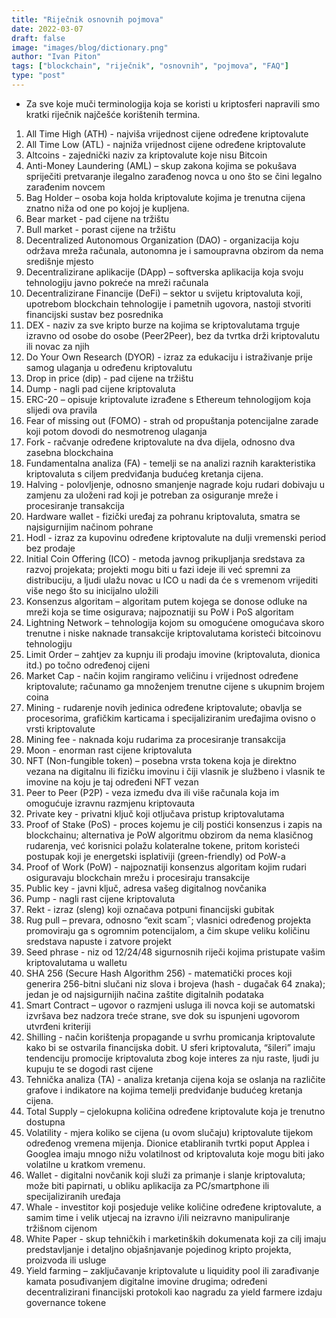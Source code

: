 ```yaml
---
title: "Riječnik osnovnih pojmova"
date: 2022-03-07
draft: false
image: "images/blog/dictionary.png"
author: "Ivan Piton"
tags: ["blockchain", "riječnik", "osnovnih", "pojmova", "FAQ"]
type: "post"
---
```


- Za sve koje muči terminologija koja se koristi u kriptosferi napravili smo kratki riječnik najčešće korištenih termina.



1. All Time High (ATH) - najviša vrijednost cijene određene kriptovalute
2. All Time Low (ATL) - najniža vrijednost cijene određene kriptovalute
3. Altcoins - zajednički naziv za kriptovalute koje nisu Bitcoin
4. Anti-Money Laundering (AML) – skup zakona kojima se pokušava spriječiti pretvaranje ilegalno zarađenog novca u ono što se čini legalno zarađenim novcem
5. Bag Holder – osoba koja holda kriptovalute kojima je trenutna cijena znatno niža od one po kojoj je kupljena.
6. Bear market - pad cijene na tržištu
7. Bull market - porast cijene na tržištu
8. Decentralized Autonomous Organization (DAO) - organizacija koju održava mreža računala, autonomna je i samoupravna obzirom da nema središnje mjesto
9. Decentralizirane aplikacije (DApp) – softverska aplikacija koja svoju tehnologiju javno pokreće na mreži računala
10. Decentralizirane Financije (DeFi) – sektor u svijetu kriptovaluta koji, upotrebom blockchain tehnologije i pametnih ugovora, nastoji stvoriti financijski sustav bez posrednika
11. DEX - naziv za sve kripto burze na kojima se kriptovalutama trguje izravno od osobe do osobe (Peer2Peer), bez da tvrtka drži kriptovalutu ili novac za njih
12. Do Your Own Research (DYOR) - izraz za edukaciju i istraživanje prije samog ulaganja u određenu kriptovalutu
13. Drop in price (dip) - pad cijene na tržištu
14. Dump - nagli pad cijene kriptovaluta
15. ERC-20 – opisuje kriptovalute izrađene s Ethereum tehnologijom koja slijedi ova pravila
16. Fear of missing out (FOMO) - strah od propuštanja potencijalne zarade koji potom dovodi do nesmotrenog ulaganja
17. Fork - račvanje određene kriptovalute na dva dijela, odnosno dva zasebna blockchaina
18. Fundamentalna analiza (FA) - temelji se na analizi raznih karakteristika kriptovaluta s ciljem predviđanja budućeg kretanja cijena.
19. Halving - polovljenje, odnosno smanjenje nagrade koju rudari dobivaju u zamjenu za uloženi rad koji je potreban za osiguranje mreže i procesiranje transakcija
20. Hardware wallet - fizički uređaj za pohranu kriptovaluta, smatra se najsigurnijim načinom pohrane
21. Hodl - izraz za kupovinu određene kriptovalute na dulji vremenski period bez prodaje
22. Initial Coin Offering (ICO) - metoda javnog prikupljanja sredstava za razvoj projekata; projekti mogu biti u fazi ideje ili već spremni za distribuciju, a ljudi ulažu novac u ICO u nadi da će s vremenom vrijediti više nego što su inicijalno uložili
23. Konsenzus algoritam – algoritam putem kojega se donose odluke na mreži koja se time osigurava; najpoznatiji su PoW i PoS algoritam
24. Lightning Network – tehnologija kojom su omogućene omogućava skoro trenutne i niske naknade transakcije kriptovalutama koristeći bitcoinovu tehnologiju
25. Limit Order – zahtjev za kupnju ili prodaju imovine (kriptovaluta, dionica itd.) po točno određenoj cijeni
26. Market Cap - način kojim rangiramo veličinu i vrijednost određene kriptovalute; računamo ga množenjem trenutne cijene s ukupnim brojem coina
27. Mining - rudarenje novih jedinica određene kriptovalute; obavlja se procesorima, grafičkim karticama i specijaliziranim uređajima ovisno o vrsti kriptovalute
28. Mining fee - naknada koju rudarima za procesiranje transakcija
29. Moon - enorman rast cijene kriptovaluta
30. NFT (Non-fungible token) – posebna vrsta tokena koja je direktno vezana na digitalnu ili fizičku imovinu i čiji vlasnik je službeno i vlasnik te imovine na koju je taj određeni NFT vezan
31. Peer to Peer (P2P) - veza između dva ili više računala koja im omogućuje izravnu razmjenu kriptovauta
32. Private key - privatni ključ koji otljučava pristup kriptovalutama
33. Proof of Stake (PoS) - proces kojemu je cilj postići konsenzus i zapis na blockchainu; alternativa je PoW algoritmu obzirom da nema klasičnog rudarenja, već korisnici polažu kolateralne tokene, pritom koristeći postupak koji je energetski isplativiji (green-friendly) od PoW-a
34. Proof of Work (PoW) - najpoznatiji konsenzus algoritam kojim rudari osiguravaju blockchain mrežu i procesiraju transakcije
35. Public key - javni ključ, adresa vašeg digitalnog novčanika
36. Pump - nagli rast cijene kriptovaluta
37. Rekt - izraz (sleng) koji označava potpuni financijski gubitak
38. Rug pull – prevara, odnosno “exit scam˝; vlasnici određenog projekta promoviraju ga s ogromnim potencijalom, a čim skupe veliku količinu sredstava napuste i zatvore projekt
39. Seed phrase - niz od 12/24/48 sigurnosnih riječi kojima pristupate vašim kriptovalutama u walletu
40. SHA 256 (Secure Hash Algorithm 256) - matematički proces koji generira 256-bitni slučani niz slova i brojeva (hash - dugačak 64 znaka); jedan je od najsigurnijih načina zaštite digitalnih podataka
41. Smart Contract – ugovor o razmjeni usluga ili novca koji se automatski izvršava bez nadzora treće strane, sve dok su ispunjeni ugovorom utvrđeni kriteriji
42. Shilling - način korištenja propagande u svrhu promicanja kriptovalute kako bi se ostvarila financijska dobit. U sferi kriptovaluta, “šileri” imaju tendenciju promocije kriptovaluta zbog koje interes za nju raste, ljudi ju kupuju te se dogodi rast cijene
43. Tehnička analiza (TA) - analiza kretanja cijena koja se oslanja na različite grafove i indikatore na kojima temelji predviđanje budućeg kretanja cijena.
44. Total Supply – cjelokupna količina određene kriptovalute koja je trenutno dostupna
45. Volatility - mjera koliko se cijena (u ovom slučaju) kriptovalute tijekom određenog vremena mijenja. Dionice etabliranih tvrtki poput Applea i Googlea imaju mnogo nižu volatilnost od kriptovaluta koje mogu biti jako volatilne u kratkom vremenu.
46. Wallet - digitalni novčanik koji služi za primanje i slanje kriptovaluta; može biti papirnati, u obliku aplikacija za PC/smartphone ili specijaliziranih uređaja
47. Whale - investitor koji posjeduje velike količine određene kriptovalute, a samim time i velik utjecaj na izravno i/ili neizravno manipuliranje tržišnom cijenom
48. White Paper - skup tehničkih i marketinških dokumenata koji za cilj imaju predstavljanje i detaljno objašnjavanje pojedinog kripto projekta, proizvoda ili usluge
49. Yield farming – zaključavanje kriptovalute u liquidity pool ili zarađivanje kamata posuđivanjem digitalne imovine drugima; određeni decentralizirani financijski protokoli kao nagradu za yield farmere izdaju governance tokene
